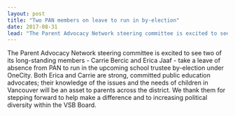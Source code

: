 ```yaml
---
layout: post
title: "Two PAN members on leave to run in by-election"
date: 2017-08-31
lead: "The Parent Advocacy Network steering committee is excited to see two of its long-standing members - Carrie Bercic and Erica Jaaf - take a leave of absence from PAN to run in the upcoming school trustee by-election under OneCity."
---
```


The Parent Advocacy Network steering committee is excited to see two of its long-standing members - Carrie Bercic and Erica Jaaf - take a leave of absence from PAN to run in the upcoming school trustee by-election under OneCity. Both Erica and Carrie are strong, committed public education advocates; their knowledge of the issues and the needs of children in Vancouver will be an asset to parents across the district. We thank them for stepping forward to help make a difference and to increasing political diversity within the VSB Board.